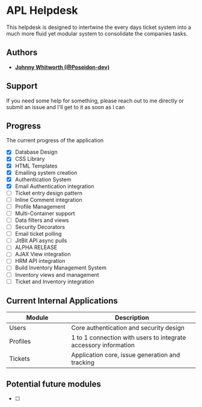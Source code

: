 # APL Helpdesk

This helpdesk is designed to intertwine the every days ticket system into a much more fluid
yet modular system to consolidate the companies tasks. 

## Authors

* **[Johnny Whitworth (@Poseidon-dev)](https://github.com/poseidon-dev)** 

## Support

If you need some help for something, please reach out to me directly or submit an issue and I'll get to it as soon as I can

## Progress

The current progress of the application 

- [x] Database Design                  
- [x] CSS Library                      
- [x] HTML Templates                   
- [x] Emailing system creation         
- [x] Authentication System            
- [x] Email Authentication integration 
- [ ] Ticket entry design pattern      
- [ ] Inline Comment integration       
- [ ] Profile Management               
- [ ] Multi-Container support          
- [ ] Data filters and views           
- [ ] Security Decorators              
- [ ] Email ticket polling             
- [ ] JitBit API async pulls           
- [ ] ALPHA RELEASE                    
- [ ] AJAX View integration            
- [ ] HRM API integration              
- [ ] Build Inventory Management System
- [ ] Inventory views and management   
- [ ] Ticket and Inventory integration 

## Current Internal Applications

| Module <img width=200/>     | Description <img width=500/>                                                |
| ----------------------------| ----------------------------------------------------------------------------|
| Users                       | Core authentication and security design                                     |
| Profiles                    | 1 to 1 connection with users to integrate accessory information             |
| Tickets                     | Application core, issue generation and tracking                             |


## Potential future modules

- [ ]
